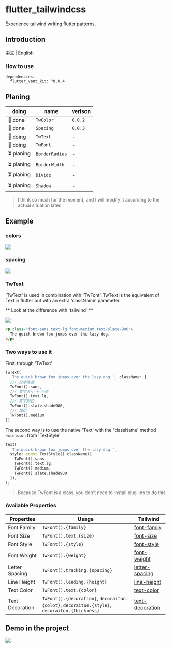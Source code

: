 # flutter_tailwindcss

Experience tailwind writing flutter patterns.

## Introduction

[中文](./README_ZH.md) | [English](./README.md)

### How to use

```
dependencies:
  flutter_vant_kit: ^0.0.4
```

## Planing

| doing      | name           | verison |
| ---------- | -------------- | ------- |
| 🚀 done    | `TwColor`      | `0.0.2` |
| 🚀 done    | `Spacing`      | `0.0.3` |
| 👷 doing   | `TwText`       | -       |
| 👷 doing   | `TwFont`       | -       |
| ⏳ planing | `BorderRadius` | -       |
| ⏳ planing | `BorderWidth`  | -       |
| ⏳ planing | `Divide`       | -       |
| ⏳ planing | `Shadow`       | -       |

> I think so much for the moment, and I will modify it according to the actual situation later.

## Example

### colors

![](https://gitee.com/meetqy/flutter_tailwindcss/raw/main/images/docs/colors.png)

### spacing

![](https://gitee.com/meetqy/flutter_tailwindcss/raw/main/images/docs/spacing.png)

### TwText

'TwText' is used in combination with 'TwFont'. TwText is the equivalent of Text in flutter but with an extra 'className' parameter.

** Look at the difference with 'tailwind' **

![](https://gitee.com/meetqy/flutter_tailwindcss/raw/main/images/docs/font.png)

```html
<p class="font-sans text-lg font-medium text-slate-900">
  The quick brown fox jumps over the lazy dog.
</p>
```

### Two ways to use it

First, through 'TwText'

```dart
TwText(
  'The quick brown fox jumps over the lazy dog.', className: [
  /// 文字等宽
  TwFont().sans,
  /// 文字大小 + 行高
  TwFont().text.lg,
  /// 文字颜色
  TwFont().slate.shade900,
  /// 加粗
  TwFont().medium
])
```

The second way is to use the native 'Text' with the 'className' method `extension` from 'TextStyle'

```dart
Text(
  'The quick brown fox jumps over the lazy dog.',
  style: const TextStyle().className([
    TwFont().sans,
    TwFont().text.lg,
    TwFont().medium,
    TwFont().slate.shade900
  ]),
);
```

> Because TwFont is a class, you don't need to install plug-ins to do this

### Available Properties

| Properties      | Usage                                                                                         | Tailwind                                                        |
| --------------- | --------------------------------------------------------------------------------------------- | --------------------------------------------------------------- |
| Font Family     | `TwFont().{family}`                                                                           | [font-family](https://tailwindcss.com/docs/font-family)         |
| Font Size       | `TwFont().text.{size}`                                                                        | [font-size](https://tailwindcss.com/docs/font-size)             |
| Font Style      | `TwFont().{style}`                                                                            | [font-style](https://tailwindcss.com/docs/font-style)           |
| Font Weight     | `TwFont().{weight}`                                                                           | [font-weight](https://tailwindcss.com/docs/font-weight)         |
| Letter Spacing  | `TwFont().tracking.{spacing}`                                                                 | [letter-spacing](https://tailwindcss.com/docs/letter-spacing)   |
| Line Height     | `TwFont().leading.{height}`                                                                   | [line-height](https://tailwindcss.com/docs/line-height)         |
| Text Color      | `TwFont().text.{color}`                                                                       | [text-color](https://tailwindcss.com/docs/text-color)           |
| Text Decoration | `TwFont().{decoration}`, `decoraiton.{colot}`, `decoraiton.{style}`, `decoraiton.{thickness}` | [text-decoration](https://tailwindcss.com/docs/text-decoration) |

## Demo in the project

![](https://gitee.com/meetqy/flutter_tailwindcss/raw/main/images/docs/demo1.png)
